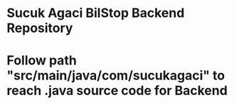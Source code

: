 # Sucuk Agaci BilStop Backend Repository
# Follow path "src/main/java/com/sucukagaci" to reach .java source code for Backend
